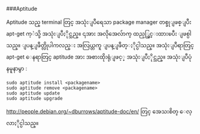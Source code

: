 ###Aptitude

Aptitude သည္ terminal တြင္ အသုံးျပဳရေသာ package manager တစ္ခုျဖစ္ျပီး apt-get က့ဲသို့ အသုံးျပဳႏိုင္သည္။ ၎အား အလိုအေလ်ာက္ ထည့္သြင္းထားၿပီး ျဖစ္ပါသည္။ ျပန္ျဖဳတ္လိုပါကလည္း အလြယ္တကူ ျပန္ျဖဳတ္ႏိုင္ပါသည္။ အသုံးျပဳရာတြင္ apt-get ေနရာတြင္ aptitude အား အစားထိုးရုံျဖင့္ အသုံးျပဳႏိုင္သည္။ အသုံးျပဳပုံ နမူနာမွာ :

	sudo aptitude install <packagename>
	sudo aptitude remove <packagename>
	sudo aptitude update
	sudo aptitude upgrade
http://people.debian.org/~dburrows/aptitude-doc/en/ တြင္ အေသးစိတ္ ေလ့လာႏိုင္ပါသည္။
